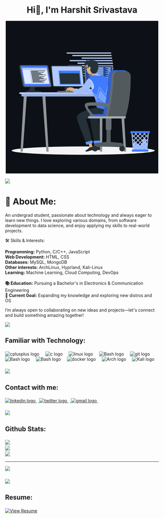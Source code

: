 <h1 align="center">Hi👋, I'm Harshit Srivastava</h1>
<p align="center"><img src="animation.gif" width="500" alt="animation.gif"></p>
<img src="https://user-images.githubusercontent.com/73097560/115834477-dbab4500-a447-11eb-908a-139a6edaec5c.gif">             

###
# 💫 About Me:
An undergrad student, passionate about technology and always eager to learn new things. I love exploring various domains, from software development to data science, and enjoy applying my skills to real-world projects.

🛠️ Skills & Interests:

<b>Programming:</b> Python, C/C++, JavaScript<br>
<b>Web Development:</b> HTML, CSS<br>
<b>Databases:</b> MySQL, MongoDB<br>
<b>Other interests:</b> ArchLinux, Hyprland, Kali-Linux<br>
<b>Learning:</b> Machine Learning, Cloud Computing, DevOps<br>
<br><b>📚 Education:</b> Pursuing a Bachelor's in Electronics & Communication Engineering<br>
<b>🚀 Current Goal:</b> Expanding my knowledge and exploring new distros and OS<br>

I’m always open to collaborating on new ideas and projects—let's connect and build something amazing together!

<img src="https://user-images.githubusercontent.com/73097560/115834477-dbab4500-a447-11eb-908a-139a6edaec5c.gif">
<h2 align="left">Familiar with Technology:</h2>

###

<div align="left">
  <img src="https://skillicons.dev/icons?i=cpp" height="40" alt="cplusplus logo"  />
  <img width="12" />
  <img src="https://cdn.jsdelivr.net/gh/devicons/devicon/icons/c/c-original.svg" height="40" alt="c logo"  />
  <img width="12" />
  <img src="https://cdn.jsdelivr.net/gh/devicons/devicon/icons/linux/linux-original.svg" height="40" alt="linux logo"  />
  <img width="12" />
  <img src="https://skillicons.dev/icons?i=bash" height="40" alt="Bash logo"  />
  <img width="12" />
  <img src="https://cdn.jsdelivr.net/gh/devicons/devicon/icons/git/git-original.svg" height="40" alt="git logo"  />
  <img width="12" />
  <img src="https://skillicons.dev/icons?i=python" height="40" alt="Bash logo"  />
  <img width="12" />
  <img src="https://skillicons.dev/icons?i=haskell" height="40" alt="Bash logo"  />
  <img width="12" />
  <img src="https://skillicons.dev/icons?i=docker" height="40" alt="docker logo"  />
  <img width="12" />
  <img src="https://skillicons.dev/icons?i=arch" height="40" alt="Arch logo"  />
  <img width="12" />
  <img src="https://skillicons.dev/icons?i=kali" height="40" alt="Kali logo"  />
</div>

###
<img src="https://user-images.githubusercontent.com/73097560/115834477-dbab4500-a447-11eb-908a-139a6edaec5c.gif">
<h2 align="left">Contact with me:</h2>

###

<div align="left">
  <a href="www.linkedin.com/in/harshit-srivastava-945b59200" target="_blank">
    <img src="https://skillicons.dev/icons?i=linkedin" height="50" alt="linkedin logo"  />
    <img width="5" />
  </a>
  <a href="https://twitter.com/jae_the_me" target="_blank">
    <img src="https://skillicons.dev/icons?i=twitter" height="50" alt="twitter logo"  />
    <img width="5" />
  </a>
  <a href="mailto:harshittsrivastava778@gmail.com" target="_blank">
    <img src="https://skillicons.dev/icons?i=gmail" height="50" alt="gmail logo"  />
    <img width="5" />
  </a>
</div>

###
<img src="https://user-images.githubusercontent.com/73097560/115834477-dbab4500-a447-11eb-908a-139a6edaec5c.gif">
<h2 align="left">Github Stats:</h2>

###

![](https://github-readme-stats.vercel.app/api?username=harshits2003&theme=gotham&hide_border=false&include_all_commits=false&count_private=false)<br/>
![](https://github-readme-streak-stats.herokuapp.com/?user=harshits2003&theme=gotham&hide_border=false)<br/>
![](https://github-readme-stats.vercel.app/api/top-langs/?username=harshits2003&theme=gotham&hide_border=false&include_all_commits=false&count_private=false&layout=compact)

---

[![](https://visitcount.itsvg.in/api?id=harshits2003&icon=0&color=0)](https://visitcount.itsvg.in)
###
<img src="https://user-images.githubusercontent.com/73097560/115834477-dbab4500-a447-11eb-908a-139a6edaec5c.gif">
<h2 align="left">Resume:</h2>


###

[![View Resume](https://img.shields.io/badge/View%20Resume-Click%20Here-brightgreen)](https://github.com/harshits2003/HarshitS2003/blob/main/Resume.pdf)
